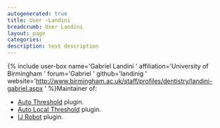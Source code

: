 ```yaml
---
autogenerated: true
title: User ›Landini
breadcrumb: User Landini
layout: page
categories: 
description: test description
---
```


{% include user-box name='Gabriel Landini ' affiliation='University of Birmingham ' forum='Gabriel ' github='landinig ' website='http://www.birmingham.ac.uk/staff/profiles/dentistry/landini-gabriel.aspx ' %}Maintainer of:

  - [Auto Threshold](Auto_Threshold "wikilink") plugin.
  - [Auto Local Threshold](Auto_Local_Threshold "wikilink") plugin.
  - [IJ Robot](IJ_Robot "wikilink") plugin.

